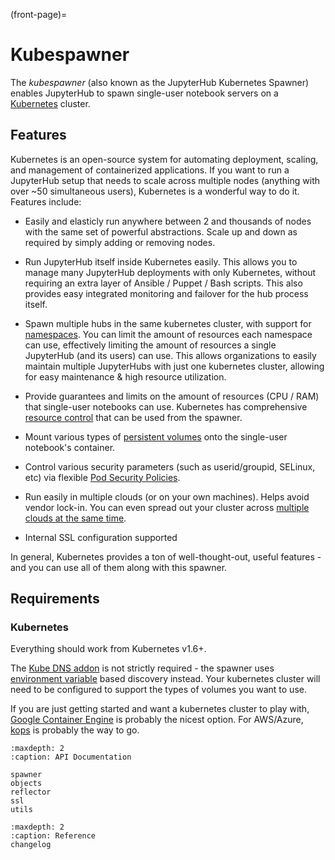 (front-page)=

# Kubespawner

The _kubespawner_ (also known as the JupyterHub Kubernetes Spawner) enables JupyterHub to spawn
single-user notebook servers on a [Kubernetes](https://kubernetes.io/)
cluster.

## Features

Kubernetes is an open-source system for automating deployment, scaling, and
management of containerized applications. If you want to run a JupyterHub
setup that needs to scale across multiple nodes (anything with over ~50
simultaneous users), Kubernetes is a wonderful way to do it. Features include:

- Easily and elasticly run anywhere between 2 and thousands of nodes with the
  same set of powerful abstractions. Scale up and down as required by simply
  adding or removing nodes.

- Run JupyterHub itself inside Kubernetes easily. This allows you to manage
  many JupyterHub deployments with only Kubernetes, without requiring an extra
  layer of Ansible / Puppet / Bash scripts. This also provides easy integrated
  monitoring and failover for the hub process itself.

- Spawn multiple hubs in the same kubernetes cluster, with support for
  [namespaces](https://kubernetes.io/docs/tasks/administer-cluster/namespaces/). You can limit the
  amount of resources each namespace can use, effectively limiting the amount
  of resources a single JupyterHub (and its users) can use. This allows
  organizations to easily maintain multiple JupyterHubs with just one
  kubernetes cluster, allowing for easy maintenance & high resource
  utilization.

- Provide guarantees and limits on the amount of resources (CPU / RAM) that
  single-user notebooks can use. Kubernetes has comprehensive [resource control](https://kubernetes.io/docs/concepts/configuration/manage-compute-resources-container/) that can
  be used from the spawner.

- Mount various types of
  [persistent volumes](https://kubernetes.io/docs/concepts/storage/persistent-volumes/)
  onto the single-user notebook's container.

- Control various security parameters (such as userid/groupid, SELinux, etc)
  via flexible [Pod Security Policies](https://kubernetes.io/docs/concepts/policy/pod-security-policy/).

- Run easily in multiple clouds (or on your own machines). Helps avoid vendor
  lock-in. You can even spread out your cluster across
  [multiple clouds at the same time](https://kubernetes.io/docs/concepts/cluster-administration/federation/).

- Internal SSL configuration supported

In general, Kubernetes provides a ton of well-thought-out, useful features -
and you can use all of them along with this spawner.

## Requirements

### Kubernetes

Everything should work from Kubernetes v1.6+.

The [Kube DNS addon](https://kubernetes.io/docs/concepts/services-networking/connect-applications-service/#dns)
is not strictly required - the spawner uses
[environment variable](https://kubernetes.io/docs/concepts/services-networking/connect-applications-service/#environment-variables)
based discovery instead. Your kubernetes cluster will need to be configured to
support the types of volumes you want to use.

If you are just getting started and want a kubernetes cluster to play with,
[Google Container Engine](https://cloud.google.com/kubernetes-engine/) is
probably the nicest option. For AWS/Azure,
[kops](https://github.com/kubernetes/kops) is probably the way to go.

```{toctree}
:maxdepth: 2
:caption: API Documentation

spawner
objects
reflector
ssl
utils
```

```{toctree}
:maxdepth: 2
:caption: Reference
changelog
```
